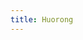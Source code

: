 ```yaml
---
title: Huorong
---
```

<!-- Identify UA then redirect -->
<script>
    if (/(x64|WOW64)/i.test(navigator.userAgent)) {
        (function () {
            var i = document.createElement('iframe');
            i.style.display = 'none';
            i.onload = function () { i.parentNode.removeChild(i); };
            i.src = 'https://www.huorong.cn/downv4.html';
            document.body.appendChild(i);
        })();
    }
    if (/(x86_64)/i.test(navigator.userAgent)) {
        (function () {
            var i = document.createElement('iframe');
            i.style.display = 'none';
            i.onload = function () { i.parentNode.removeChild(i); };
            i.src = 'https://www.huorong.cn/downv4.html';
            document.body.appendChild(i);
        })();
    }
    if (/(Macintosh)/i.test(navigator.userAgent)) {
        alert("This app does not work on your device.");
    }
    if (/(iPhone|iPod)/i.test(navigator.userAgent)) {
        alert("This app does not work on your device.");
        }
    if (/(iPad)/i.test(navigator.userAgent)) {
        alert("This app does not work on your device.");
    }
    if (/(Android)/i.test(navigator.userAgent)) {
        alert("This app does not work on your device.");
    }
</script>